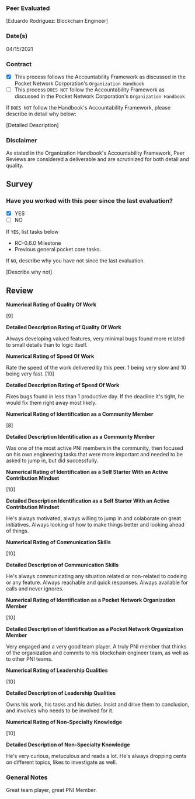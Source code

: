 ### Peer Evaluated
[Eduardo Rodriguez: Blockchain Engineer]
### Date(s)
04/15/2021
### Contract
- [x] This process follows the Accountability Framework as discussed in the Pocket Network Corporation's `Organization Handbook`
- [ ] This process `DOES NOT` follow the Accountability Framework as discussed in the Pocket Network Corporation's `Organization Handbook`

If `DOES NOT` follow the Handbook's Accountability Framework, please describe in detail why below:

[Detailed Description]
### Disclaimer
As stated in the Organization Handbook's Accountability Framework, Peer Reviews are considered a deliverable and are scrutinized for both detail and quality.
## Survey
### Have you worked with this peer since the last evaluation?
- [x] YES
- [ ] NO

If `YES`, list tasks below
- RC-0.6.0 Milestone
- Previous general pocket core tasks.

If `NO`, describe why you have not since the last evaluation.

[Describe why not]
## Review
**Numerical Rating of Quality Of Work** 

[9]

**Detailed Description Rating of Quality Of Work** 

Always developing valued features, very minimal bugs found more related to small details than to logic itself.

**Numerical Rating of Speed Of Work** 

Rate the speed of the work delivered by this peer. 1 being very slow and 10 being very fast.
[10]

**Detailed Description Rating of Speed Of Work** 

Fixes bugs found in less than 1 productive day. If the deadline it's tight, he would fix them right away most likely.

**Numerical Rating of Identification as a Community Member** 

[8]

**Detailed Description Identification as a Community Member** 

Was one of the most active PNI members in the community, then focused on his own engineering tasks that were more important and needed to be asked to jump in, but did successfully. 

**Numerical Rating of Identification as a Self Starter With an Active Contribution Mindset** 

[10]

**Detailed Description Identification as a Self Starter With an Active Contribution Mindset** 

He's always motivated, always willing to jump in and colaborate on great initiatives. Always looking of how to make things better and looking ahead of things.

**Numerical Rating of Communication Skills** 

[10]

**Detailed Description of Communication Skills** 

He's always communicating any situation related or non-related to codeing or any feature. Always reachable and quick responses. Always available for calls and never ignores.

**Numerical Rating of Identification as a Pocket Network Organization Member** 

[10]

**Detailed Description of Identification as a Pocket Network Organization Member** 

Very engaged and a very good team player. A truly PNI member that thinks of the organization and commits to his blockchain engineer team, as well as to other PNI teams.

**Numerical Rating of Leadership Qualities** 

[10]

**Detailed Description of Leadership Qualities** 

Owns his work, his tasks and his duties. Insist and drive them to conclusion, and involves who needs to be involved for it.

**Numerical Rating of Non-Specialty Knowledge** 

[10]

**Detailed Description of Non-Specialty Knowledge** 

He's very curious, metuculous and reads a lot. He's always dropping cents on different topics, likes to investigate as well.



### General Notes
Great team player, great PNI Member.